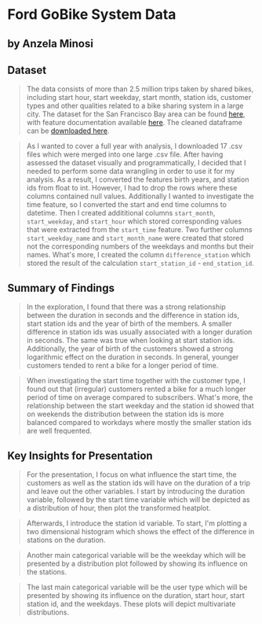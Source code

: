 # Ford GoBike System Data
## by Anzela Minosi


## Dataset

> The data consists of more than 2.5 million trips taken by shared 
bikes, including start  hour, start weekday, start month, station ids, 
customer types and other qualities related to a bike sharing system in a large 
city. The dataset for the San Francisco Bay area can be found 
[here](https://s3.amazonaws.com/fordgobike-data/index.html), with feature 
documentation available 
[here](https://github.com/BetaNYC/Bike-Share-Data-Best-Practices/wiki/Bike-Share-Data-Systems).
The cleaned dataframe can be [downloaded here](https://drive.google.com/file/d/1TXScz-T3zqbCyYtw2IcRNmMW-PnGdZNa/view?usp=sharing).

> As I wanted to cover a full year with analysis, I downloaded 17 .csv files 
which were merged into one large .csv file. After having assessed the dataset 
visually and programmatically, I decided that I needed to perform some data 
wrangling in order to use it for my analysis. As a result, I converted the 
features birth years, and station ids from float to int. However, I had to drop the 
rows where these columns contained null values. Additionally I wanted to 
investigate the time feature, so I converted the start and end time columns to 
datetime. Then I created addititional columns `start_month`, `start_weekday`, 
and `start_hour` which stored corresponding values that were extracted from the 
`start_time` feature. Two further columns `start_weekday_name` and 
`start_month_name` were created that stored not the corresponding numbers of 
the weekdays and months but their names. What's more, I created the column 
`difference_station` which stored the result of the calculation 
`start_station_id` - `end_station_id`. 


## Summary of Findings

> In the exploration, I found that there was a strong relationship between the 
duration in seconds and the difference in station ids, start station ids and 
the year of birth of the members. A smaller difference in station ids was 
usually associated with a longer duration in seconds. The same was true when 
looking at start station ids. Additionally, the year of birth of the customers 
showed a strong logarithmic effect on the duration in seconds. In general, 
younger customers tended to rent a bike for a longer period of time.

> When investigating the start time together with the customer type, I found 
out that (irregular) customers rented a bike for a much longer period of time 
on average compared to subscribers. What's more, the relationship between the 
start weekday and the station id showed that on weekends the distribution 
between the station ids is more balanced compared to workdays where mostly the 
smaller station ids are well frequented.


## Key Insights for Presentation

> For the presentation, I focus on what influence the start time, the 
customers  as well as the station ids will have on the duration of a trip and
leave out the other variables. I start by introducing the duration variable, 
followed by the start time variable which will be depicted as a distribution of 
hour, then plot the transformed heatplot. 

> Afterwards, I introduce the station id variable. To start,
I'm plotting a two dimensional histogram which shows the effect of the 
difference in stations on the duration. 

> Another main categorical variable will be the weekday which will be
presented by a distribution plot followed by showing its influence on the 
stations.

> The last main categorical variable will be the user type which will be
presented by showing its influence on the duration, start hour, start station
id, and the weekdays. These plots will depict multivariate
distributions.
